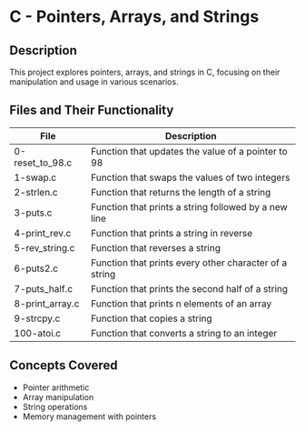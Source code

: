 # C - Pointers, Arrays, and Strings

## Description
This project explores pointers, arrays, and strings in C, focusing on their manipulation and usage in various scenarios.

## Files and Their Functionality

| File | Description |
| ---- | ----------- |
| 0-reset_to_98.c | Function that updates the value of a pointer to 98 |
| 1-swap.c | Function that swaps the values of two integers |
| 2-strlen.c | Function that returns the length of a string |
| 3-puts.c | Function that prints a string followed by a new line |
| 4-print_rev.c | Function that prints a string in reverse |
| 5-rev_string.c | Function that reverses a string |
| 6-puts2.c | Function that prints every other character of a string |
| 7-puts_half.c | Function that prints the second half of a string |
| 8-print_array.c | Function that prints n elements of an array |
| 9-strcpy.c | Function that copies a string |
| 100-atoi.c | Function that converts a string to an integer |

## Concepts Covered
- Pointer arithmetic
- Array manipulation
- String operations
- Memory management with pointers
